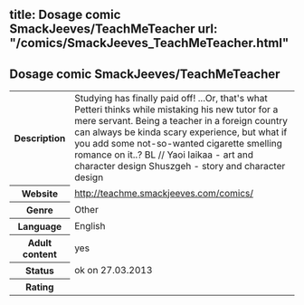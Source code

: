 title: Dosage comic SmackJeeves/TeachMeTeacher
url: "/comics/SmackJeeves_TeachMeTeacher.html"
---
Dosage comic SmackJeeves/TeachMeTeacher
-----------------------------------------

<table class="comicinfo">
<tr>
<th>Description</th><td>Studying has finally paid off! ...Or, that's what Petteri thinks while mistaking his new tutor for a mere servant. Being a teacher in a foreign country can always be kinda scary experience, but what if you add some not-so-wanted cigarette smelling romance on it..? BL // Yaoi Iaikaa - art and character design Shuszgeh - story and character design</td>
</tr>
<tr>
<th>Website</th><td><a href="http://teachme.smackjeeves.com/comics/">http://teachme.smackjeeves.com/comics/</a></td>
</tr>
<tr>
<th>Genre</th><td>Other</td>
</tr>
<tr>
<th>Language</th><td>English</td>
</tr>
<tr>
<th>Adult content</th><td>yes</td>
</tr>
<tr>
<th>Status</th><td>ok on 27.03.2013</td>
</tr>
<tr>
<th>Rating</th><td><div class="g-plusone" data-size="standard" data-annotation="bubble"
 data-href="http://teachme.smackjeeves.com/comics/"></div></td>
</tr>
</table>
<script type="text/javascript">
  (function() {
    var po = document.createElement('script'); po.type = 'text/javascript'; po.async = true;
    po.src = 'https://apis.google.com/js/plusone.js';
    var s = document.getElementsByTagName('script')[0]; s.parentNode.insertBefore(po, s);
  })();
</script>
